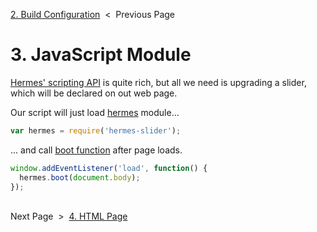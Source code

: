 [2. Build Configuration][build-config] &nbsp;&lt;&nbsp; Previous Page

[build-config]: 2_gulpfile.js.md

# 3. JavaScript Module

[Hermes' scripting API][js-api] is quite rich, but all we need is upgrading a
slider, which will be declared on out web page.

[js-api]: https://github.com/webfront-toolkit/hermes/blob/master/doc/javascript-api.md

Our script will just load [hermes][hermes] module...

[hermes]: https://github.com/webfront-toolkit/hermes

```js
var hermes = require('hermes-slider');
```

... and call [boot function][boot] after page loads.

[boot]: https://github.com/webfront-toolkit/hermes/blob/master/doc/javascript-api.md#bootcontainerelement

```js
window.addEventListener('load', function() {
  hermes.boot(document.body);
});
```

&nbsp;<br>
Next Page &nbsp;&gt;&nbsp; [4. HTML Page][html-page]

[html-page]: 4_index.html.md

